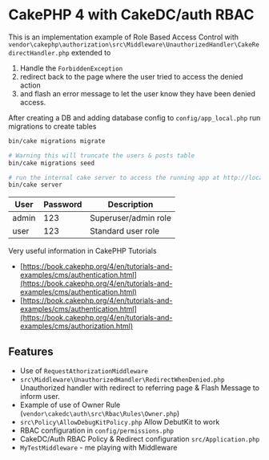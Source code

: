 # CakePHP 4 with CakeDC/auth RBAC

This is an implementation example of Role Based Access Control with `vendor\cakephp\authorization\src\Middleware\UnauthorizedHandler\CakeRedirectHandler.php` extended to 
1. Handle the `ForbiddenException` 
2. redirect back to the page where the user tried to access the denied action
3. and flash an error message to let the user know they have been denied access.

After creating a DB and adding database config to `config/app_local.php` run migrations to create tables

```sh
bin/cake migrations migrate

# Warning this will truncate the users & posts table
bin/cake migrations seed

# run the internal cake server to access the running app at http://localhost:8765
bin/cake server 
```

User | Password | Description
---------|----------|---------
admin | 123 | Superuser/admin role
user | 123 | Standard user role


Very useful information in CakePHP Tutorials
- [https://book.cakephp.org/4/en/tutorials-and-examples/cms/authentication.html](https://book.cakephp.org/4/en/tutorials-and-examples/cms/authentication.html)
- [https://book.cakephp.org/4/en/tutorials-and-examples/cms/authentication.html](https://book.cakephp.org/4/en/tutorials-and-examples/cms/authorization.html)

## Features
- Use of `RequestAthorizationMiddleware`
- `src\Middleware\UnauthorizedHandler\RedirectWhenDenied.php` Unauthorized handler with redirect to referring page & Flash Message to inform user.
- Example of use of Owner Rule (`vendor\cakedc\auth\src\Rbac\Rules\Owner.php`)
- `src\Policy\AllowDebugKitPolicy.php` Allow DebutKit to work
- RBAC configuration in `config/permissions.php`
- CakeDC/Auth RBAC Policy & Redirect configuration `src/Application.php`
- `MyTestMiddleware` - me playing with Middleware




